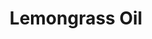 ---
name: Lemongrass Oil
title: Lemongrass Oil
details:
  - detail:
      key: "Odour"
      value: "Citrus"
  - detail:
      key: "Purity"
      value: "Total citral min.70%"
  - detail:
      key: "Brand"
      value: "Natural Aroma"
  - detail:
      key: "Flash Point Degree Celsius"
      value: "197 deg F"
  - detail:
      key: "Refractive Index"
      value: "1.4790 to 1.4890 (at 25 deg C)"
  - detail:
      key: "Specific Gravity Degree Celsius"
      value: "0.8690 to 0.8900 (at 25 deg C)"
  - detail:
      key: "Cas"
      value: "8007-02-1"
  - detail:
      key: "Optical Rotation"
      value: "-3 deg to +1 deg (at 25 deg C)"
  - detail:
      key: "Color"
      value: "Pale yellow to brownish yellow clear liquid."
  - detail:
      key: "Boiling Point"
      value: "224 deg C"
  - detail:
      key: "Botanical Name"
      value: "Cymbopogon flexuous"
  - detail:
      key: "Form"
      value: "Liquid"
  - detail:
      key: "Packaging Size"
      value: "5, 25, 200 Kg"
  - detail:
      key: "Fema No"
      value: "2624"
  - detail:
      key: "Formula"
      value: "C51H84O5"
  - detail:
      key: "Molecular Weight"
      value: "777.20"
  - detail:
      key: "Solubility"
      value: "Soluble in 0.5 to 1.5 vol. of 80% alcohol"
  - detail:
      key: "Storage"
      value: "Keep in tightly closed container in a cool & dry place"
  - detail:
      key: "Packaging Type"
      value: "Can, Barrel"
showOnHome: false
thumbnail: https://5.imimg.com/data5/SELLER/Default/2021/12/QS/XI/BF/3823480/lemongrass-oil-500x500.jpg
productImages:
  - https://ucarecdn.com/8213c725-21d0-4ac0-ad5e-c1975c20032b/
category: reconstituted oils
---